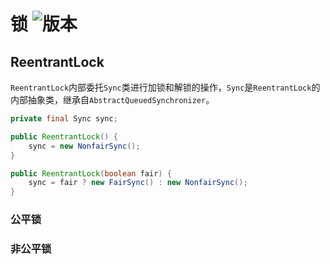 # 锁 ![版本](https://img.shields.io/badge/java-11-red.svg)

## ReentrantLock

`ReentrantLock`内部委托`Sync`类进行加锁和解锁的操作，`Sync`是`ReentrantLock`的内部抽象类，继承自`AbstractQueuedSynchronizer`。

```java
private final Sync sync;
```

```java
public ReentrantLock() {
    sync = new NonfairSync();
}

public ReentrantLock(boolean fair) {
    sync = fair ? new FairSync() : new NonfairSync();
}
```

### 公平锁

### 非公平锁
